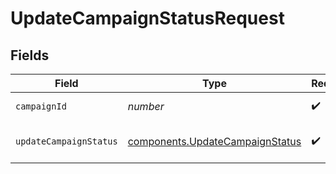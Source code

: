 # UpdateCampaignStatusRequest


## Fields

| Field                                                                          | Type                                                                           | Required                                                                       | Description                                                                    |
| ------------------------------------------------------------------------------ | ------------------------------------------------------------------------------ | ------------------------------------------------------------------------------ | ------------------------------------------------------------------------------ |
| `campaignId`                                                                   | *number*                                                                       | :heavy_check_mark:                                                             | Id of the campaign                                                             |
| `updateCampaignStatus`                                                         | [components.UpdateCampaignStatus](../../models/shared/updatecampaignstatus.md) | :heavy_check_mark:                                                             | Status of the campaign                                                         |